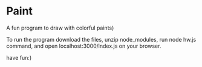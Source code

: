 # Paint

A fun program to draw with colorful paints)

To run the program download the files, unzip node_modules, run node hw.js command, and open localhost:3000/index.js on your browser.

have fun:)
